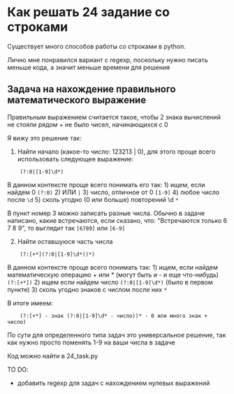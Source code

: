 # Как решать 24 задание со строками

Существует много способов работы со строками в python.

Лично мне понравился вариант с regexp, поскольку нужно писать меньше кода, а значит меньше времени для решения

## Задача на нахождение правильного математического выражение

Правильным выражением считается такое, чтобы 2 знака вычислений не стояли рядом + не было чисел, начинающихся с 0

Я вижу это решение так: 

1. Найти начало (какое-то число: 123213 | 0), для этого проще всего использовать следующее выражение:
```
    (?:0|[1-9]\d*)
```
В данном контексте проще всего понимать его так:
    1) ищем, если найдем 0 ```(?:0)```
    2) ИЛИ ```|```
    3) число, отличное от 0 ```[1-9]```
    4) любое число после ```\d```
    5) сколь угодно (0 или больше) повторений \d ```*```

В пункт номер 3 можно записать разные числа. Обычно в задаче написано, какие встречаются, если сказано, что:
    "Встречаются только 6 7 8 9", то выглядит так ```[6789]``` или ```[6-9]```

2. Найти оставшуюся часть числа
```
    (?:[+*](?:0|[1-9]\d*))*)
```
В данном контексте проще всего понимать так:
    1) ищем, если найдем математическую операцию + или * (могут быть и - и еще что-нибудь) ```(?:[+*])```
    2) ищем если найдем число ```(?:0|[1-9]\d*)``` (было в первом пункте)
    3) сколь угодно знаков с числом после них ```*```

В итоге имеем: 
```
    (?:[+*] - знак (?:0|[1-9]\d* - число))* - 0 или много знак + число)
```

По сути для определенного типа задач это универсальное решение, так как нужно просто поменять 1-9 на ваши числа в задаче

Код можно найти в 24_task.py

TO DO:
 - добавить regexp для задач с нахождением нулевых выражений